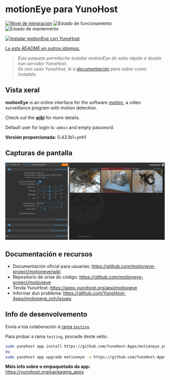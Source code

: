 <!--
NOTA: Este README foi creado automáticamente por <https://github.com/YunoHost/apps/tree/master/tools/readme_generator>
NON debe editarse manualmente.
-->

# motionEye para YunoHost

[![Nivel de integración](https://dash.yunohost.org/integration/motioneye.svg)](https://ci-apps.yunohost.org/ci/apps/motioneye/) ![Estado de funcionamento](https://ci-apps.yunohost.org/ci/badges/motioneye.status.svg) ![Estado de mantemento](https://ci-apps.yunohost.org/ci/badges/motioneye.maintain.svg)

[![Instalar motionEye con YunoHost](https://install-app.yunohost.org/install-with-yunohost.svg)](https://install-app.yunohost.org/?app=motioneye)

*[Le este README en outros idiomas.](./ALL_README.md)*

> *Este paquete permíteche instalar motionEye de xeito rápido e doado nun servidor YunoHost.*  
> *Se non usas YunoHost, le a [documentación](https://yunohost.org/install) para saber como instalalo.*

## Vista xeral

**motionEye** is an online interface for the software [_motion_](https://motion-project.github.io/), a video surveillance program with motion detection.

Check out the [__wiki__](https://github.com/motioneye-project/motioneye/wiki) for more details.

Default user for login is: `admin` and empty password.


**Versión proporcionada:** 0.43.1b1~ynh1

## Capturas de pantalla

![Captura de pantalla de motionEye](./doc/screenshots/example.png)

## Documentación e recursos

- Documentación oficial para usuarias: <https://github.com/motioneye-project/motioneye/wiki>
- Repositorio de orixe do código: <https://github.com/motioneye-project/motioneye>
- Tenda YunoHost: <https://apps.yunohost.org/app/motioneye>
- Informar dun problema: <https://github.com/YunoHost-Apps/motioneye_ynh/issues>

## Info de desenvolvemento

Envía a túa colaboración á [rama `testing`](https://github.com/YunoHost-Apps/motioneye_ynh/tree/testing).

Para probar a rama `testing`, procede deste xeito:

```bash
sudo yunohost app install https://github.com/YunoHost-Apps/motioneye_ynh/tree/testing --debug
ou
sudo yunohost app upgrade motioneye -u https://github.com/YunoHost-Apps/motioneye_ynh/tree/testing --debug
```

**Máis info sobre o empaquetado da app:** <https://yunohost.org/packaging_apps>
